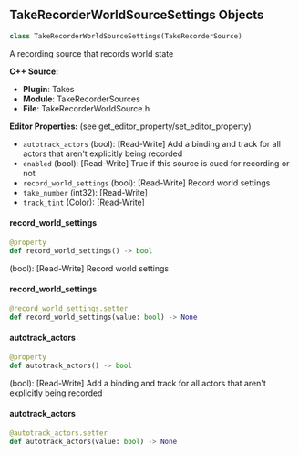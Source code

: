 ## TakeRecorderWorldSourceSettings Objects

```python
class TakeRecorderWorldSourceSettings(TakeRecorderSource)
```

A recording source that records world state

**C++ Source:**

- **Plugin**: Takes
- **Module**: TakeRecorderSources
- **File**: TakeRecorderWorldSource.h

**Editor Properties:** (see get_editor_property/set_editor_property)

- ``autotrack_actors`` (bool):  [Read-Write] Add a binding and track for all actors that aren't explicitly being recorded
- ``enabled`` (bool):  [Read-Write] True if this source is cued for recording or not
- ``record_world_settings`` (bool):  [Read-Write] Record world settings
- ``take_number`` (int32):  [Read-Write]
- ``track_tint`` (Color):  [Read-Write]

<a id="unreal.TakeRecorderWorldSourceSettings.record_world_settings"></a>

#### record_world_settings

```python
@property
def record_world_settings() -> bool
```

(bool):  [Read-Write] Record world settings

<a id="unreal.TakeRecorderWorldSourceSettings.record_world_settings"></a>

#### record_world_settings

```python
@record_world_settings.setter
def record_world_settings(value: bool) -> None
```

<a id="unreal.TakeRecorderWorldSourceSettings.autotrack_actors"></a>

#### autotrack_actors

```python
@property
def autotrack_actors() -> bool
```

(bool):  [Read-Write] Add a binding and track for all actors that aren't explicitly being recorded

<a id="unreal.TakeRecorderWorldSourceSettings.autotrack_actors"></a>

#### autotrack_actors

```python
@autotrack_actors.setter
def autotrack_actors(value: bool) -> None
```

<a id="unreal.TakeRecorderWorldSource"></a>